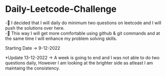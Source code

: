 # Daily-Leetcode-Challenge
-👺 I decided that I will daily do minimum two questions on leetcode and I will push the solutions over here.    
-🎯 This way I will get more comfortable using github & git commands and at the same time I will enhance my problem solving skills.

Starting Date -> 9-12-2022

*Update 13-12-2022
  -> A week is going to end and I was not able to do two questions daily, However I am looking at the brighter side as atleast I am maintaing the consistency.
